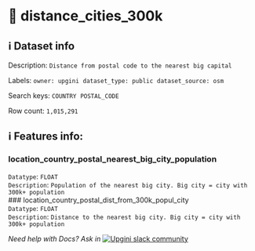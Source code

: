 # 📖 distance_cities_300k 
## ℹ️ Dataset info 
Description: `Distance from postal code to the nearest big capital ` 

Labels: ` owner: upgini ` &nbsp;` dataset_type: public ` &nbsp;` dataset_source: osm ` &nbsp;

Search keys: 
` COUNTRY ` &nbsp;` POSTAL_CODE ` &nbsp;

Row count: `1,015,291` 

## ℹ️ Features info:
### location_country_postal_nearest_big_city_population <br/>
`Datatype`: `FLOAT` <br/>
`Description`: `Population of the nearest big city. Big city = city with 300k+ population` <br/>### location_country_postal_dist_from_300k_popul_city <br/>
`Datatype`: `FLOAT` <br/>
`Description`: `Distance to the nearest big city. Big city = city with 300k+ population` <br/>


_Need help with Docs? Ask in_ <a href="https://4mlg.short.gy/join-upgini-community"><img alt="Upgini slack community" src="https://img.shields.io/badge/slack-@upgini-orange.svg?logo=slack"></a>